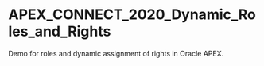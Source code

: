 # APEX_CONNECT_2020_Dynamic_Roles_and_Rights
Demo for roles and dynamic assignment of rights in Oracle APEX.
